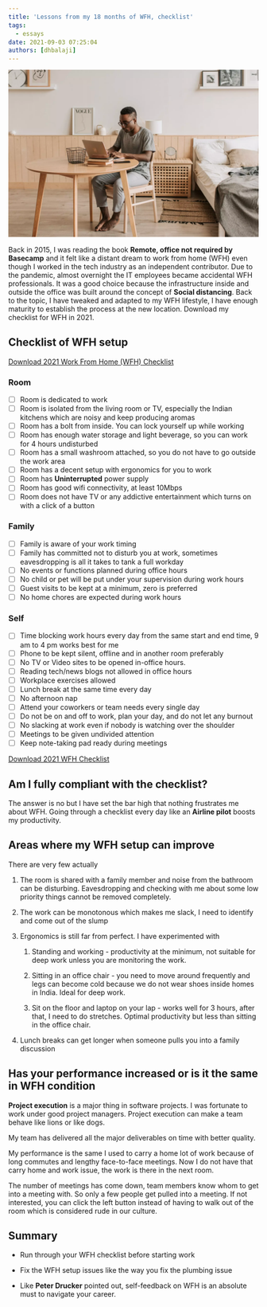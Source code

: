 ```yaml
---
title: 'Lessons from my 18 months of WFH, checklist'
tags:
  - essays
date: 2021-09-03 07:25:04
authors: [dhbalaji]
---
```


![18-months-wfh](./assets/18months-wfh.webp)


Back in 2015, I was reading the book **Remote, office not required by Basecamp** and it felt like a distant dream to work from home (WFH) even though I worked in the tech industry as an independent contributor. Due to the pandemic, almost overnight the IT employees became accidental WFH professionals. It was a good choice because the infrastructure inside and outside the office was built around the concept of **Social distancing**. Back to the topic, I have tweaked and adapted to my WFH lifestyle, I have enough maturity to establish the process at the new location. Download my checklist for WFH in 2021.

 
## Checklist of WFH setup

[Download 2021 Work From Home (WFH) Checklist](./downloads/wfh-checklist-2021.pdf)

### Room

- [ ] Room is dedicated to work
- [ ] Room is isolated from the living room or TV, especially the Indian kitchens which are noisy and keep producing aromas
- [ ] Room has a bolt from inside. You can lock yourself up while working
- [ ] Room has enough water storage and light beverage, so you can work for 4 hours undisturbed
- [ ] Room has a small washroom attached, so you do not have to go outside the work area
- [ ] Room has a decent setup with ergonomics for you to work
- [ ] Room has **Uninterrupted** power supply
- [ ] Room has good wifi connectivity, at least 10Mbps
- [ ] Room does not have TV or any addictive entertainment which turns on with a click of a button

### Family

- [ ] Family is aware of your work timing
- [ ] Family has committed not to disturb you at work, sometimes eavesdropping is all it takes to tank a full workday
- [ ] No events or functions planned during office hours
- [ ] No child or pet will be put under your supervision during work hours
- [ ] Guest visits to be kept at a minimum, zero is preferred
- [ ] No home chores are expected during work hours

### Self

- [ ] Time blocking work hours every day from the same start and end time, 9 am to 4 pm works best for me
- [ ] Phone to be kept silent, offline and in another room preferably
- [ ] No TV or Video sites to be opened in-office hours.
- [ ] Reading tech/news blogs not allowed in office hours
- [ ] Workplace exercises allowed
- [ ] Lunch break at the same time every day
- [ ] No afternoon nap
- [ ] Attend your coworkers or team needs every single day
- [ ] Do not be on and off to work, plan your day, and do not let any burnout
- [ ] No slacking at work even if nobody is watching over the shoulder
- [ ] Meetings to be given undivided attention
- [ ] Keep note-taking pad ready during meetings

[Download 2021 WFH Checklist](./downloads/wfh-checklist-2021.pdf)

## Am I fully compliant with the checklist?

The answer is no but I have set the bar high that nothing frustrates me about WFH. Going through a checklist every day like an **Airline pilot** boosts my productivity.

## Areas where my WFH setup can improve

There are very few actually

1. The room is shared with a family member and noise from the bathroom can be disturbing. Eavesdropping and checking with me about some low priority things cannot be removed completely.

2. The work can be monotonous which makes me slack, I need to identify and come out of the slump

3. Ergonomics is still far from perfect. I have experimented with
    1. Standing and working - productivity at the minimum, not suitable for deep work unless you are monitoring the work.
   
    2. Sitting in an office chair - you need to move around frequently and legs can become cold because we do not wear shoes inside homes in India. Ideal for deep work.
   
    3. Sit on the floor and laptop on your lap - works well for 3 hours, after that, I need to do stretches. Optimal productivity but less than sitting in the office chair.
   
4. Lunch breaks can get longer when someone pulls you into a family discussion

## Has your performance increased or is it the same in WFH condition

**Project execution** is a major thing in software projects. I was fortunate to work under good project managers. Project execution can make a team behave like lions or like dogs.

My team has delivered all the major deliverables on time with better quality.

My performance is the same I used to carry a home lot of work because of long commutes and lengthy face-to-face meetings. Now I do not have that carry home and work issue, the work is there in the next room.

The number of meetings has come down, team members know whom to get into a meeting with. So only a few people get pulled into a meeting. If not interested, you can click the left button instead of having to walk out of the room which is considered rude in our culture.

## Summary

- Run through your WFH checklist before starting work

- Fix the WFH setup issues like the way you fix the plumbing issue

- Like **Peter Drucker** pointed out, self-feedback on WFH is an absolute must to navigate your career.


